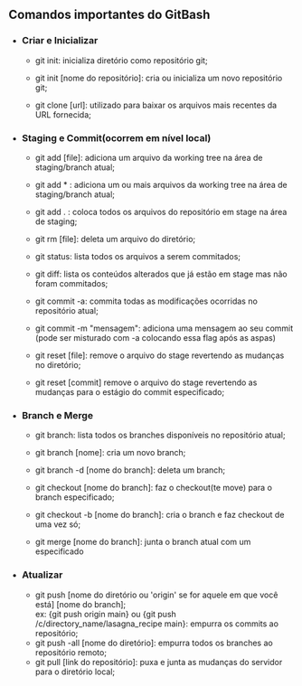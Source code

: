 ## Comandos importantes do GitBash

- ### Criar e Inicializar

  - git init: inicializa diretório como repositório git;

  - git init [nome do repositório]: cria ou inicializa um novo repositório git;

  - git clone [url]: utilizado para baixar os arquivos mais recentes da URL fornecida;

    

- ### Staging e Commit(ocorrem em nível local)

  - git add [file]: adiciona um arquivo da working tree na área de staging/branch atual;

  - git add * : adiciona um ou mais arquivos da working tree na área de staging/branch atual;

  - git add . : coloca todos os arquivos do repositório em stage na área de staging;

  - git rm [file]: deleta um arquivo do diretório;

  - git status: lista todos os arquivos a serem commitados;

  - git diff: lista os conteúdos alterados que já estão em stage mas não foram commitados;

  - git commit -a: commita todas as modificações ocorridas no repositório atual;

  - git commit -m "mensagem": adiciona uma mensagem ao seu commit (pode ser misturado com -a colocando essa flag após as aspas)

  - git reset [file]: remove o arquivo do stage revertendo as mudanças no diretório;

  - git reset [commit] remove o arquivo do stage revertendo as mudanças para o estágio do commit especificado;

    

- ### Branch e Merge 

  - git branch: lista todos os branches disponíveis no repositório atual;

  - git branch [nome]: cria um novo branch;

  - git branch -d [nome do branch]: deleta um branch;

  - git checkout [nome do branch]: faz o checkout(te move) para o branch especificado;

  - git checkout -b [nome do branch]: cria o branch e faz checkout de uma vez só;

  - git merge [nome do branch]: junta o branch atual com um especificado

    

- ### Atualizar

  - git push [nome do diretório ou 'origin' se for aquele em que você está] [nome do branch];<br>ex: {git push origin main} ou {git push /c/directory_name/lasagna_recipe main}: empurra os commits ao repositório;
  - git push -all [nome do diretório]: empurra todos os branches ao repositório remoto;
  - git pull [link do repositório]: puxa e junta as mudanças do servidor para o diretório local;













